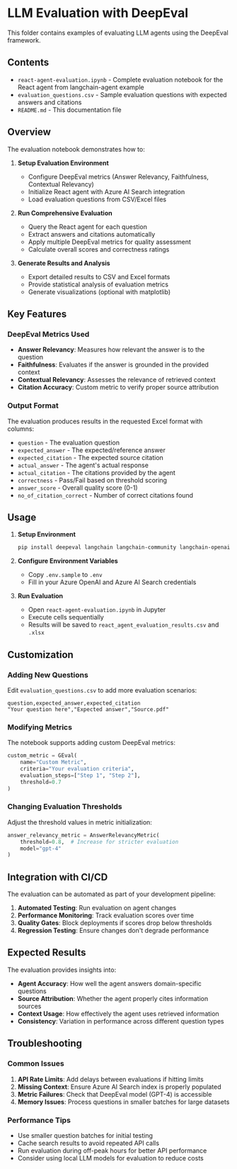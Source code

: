 # LLM Evaluation with DeepEval

This folder contains examples of evaluating LLM agents using the DeepEval framework.

## Contents

- `react-agent-evaluation.ipynb` - Complete evaluation notebook for the React agent from langchain-agent example
- `evaluation_questions.csv` - Sample evaluation questions with expected answers and citations
- `README.md` - This documentation file

## Overview

The evaluation notebook demonstrates how to:

1. **Setup Evaluation Environment**
   - Configure DeepEval metrics (Answer Relevancy, Faithfulness, Contextual Relevancy)
   - Initialize React agent with Azure AI Search integration
   - Load evaluation questions from CSV/Excel files

2. **Run Comprehensive Evaluation**
   - Query the React agent for each question
   - Extract answers and citations automatically
   - Apply multiple DeepEval metrics for quality assessment
   - Calculate overall scores and correctness ratings

3. **Generate Results and Analysis**
   - Export detailed results to CSV and Excel formats
   - Provide statistical analysis of evaluation metrics
   - Generate visualizations (optional with matplotlib)

## Key Features

### DeepEval Metrics Used
- **Answer Relevancy**: Measures how relevant the answer is to the question
- **Faithfulness**: Evaluates if the answer is grounded in the provided context
- **Contextual Relevancy**: Assesses the relevance of retrieved context
- **Citation Accuracy**: Custom metric to verify proper source attribution

### Output Format
The evaluation produces results in the requested Excel format with columns:
- `question` - The evaluation question
- `expected_answer` - The expected/reference answer
- `expected_citation` - The expected source citation
- `actual_answer` - The agent's actual response
- `actual_citation` - The citations provided by the agent
- `correctness` - Pass/Fail based on threshold scoring
- `answer_score` - Overall quality score (0-1)
- `no_of_citation_correct` - Number of correct citations found

## Usage

1. **Setup Environment**
   ```bash
   pip install deepeval langchain langchain-community langchain-openai langgraph azure-search-documents pandas openpyxl
   ```

2. **Configure Environment Variables**
   - Copy `.env.sample` to `.env`
   - Fill in your Azure OpenAI and Azure AI Search credentials

3. **Run Evaluation**
   - Open `react-agent-evaluation.ipynb` in Jupyter
   - Execute cells sequentially
   - Results will be saved to `react_agent_evaluation_results.csv` and `.xlsx`

## Customization

### Adding New Questions
Edit `evaluation_questions.csv` to add more evaluation scenarios:
```csv
question,expected_answer,expected_citation
"Your question here","Expected answer","Source.pdf"
```

### Modifying Metrics
The notebook supports adding custom DeepEval metrics:
```python
custom_metric = GEval(
    name="Custom Metric",
    criteria="Your evaluation criteria",
    evaluation_steps=["Step 1", "Step 2"],
    threshold=0.7
)
```

### Changing Evaluation Thresholds
Adjust the threshold values in metric initialization:
```python
answer_relevancy_metric = AnswerRelevancyMetric(
    threshold=0.8,  # Increase for stricter evaluation
    model="gpt-4"
)
```

## Integration with CI/CD

The evaluation can be automated as part of your development pipeline:

1. **Automated Testing**: Run evaluation on agent changes
2. **Performance Monitoring**: Track evaluation scores over time  
3. **Quality Gates**: Block deployments if scores drop below thresholds
4. **Regression Testing**: Ensure changes don't degrade performance

## Expected Results

The evaluation provides insights into:
- **Agent Accuracy**: How well the agent answers domain-specific questions
- **Source Attribution**: Whether the agent properly cites information sources
- **Context Usage**: How effectively the agent uses retrieved information
- **Consistency**: Variation in performance across different question types

## Troubleshooting

### Common Issues
1. **API Rate Limits**: Add delays between evaluations if hitting limits
2. **Missing Context**: Ensure Azure AI Search index is properly populated
3. **Metric Failures**: Check that DeepEval model (GPT-4) is accessible
4. **Memory Issues**: Process questions in smaller batches for large datasets

### Performance Tips
- Use smaller question batches for initial testing
- Cache search results to avoid repeated API calls
- Run evaluation during off-peak hours for better API performance
- Consider using local LLM models for evaluation to reduce costs